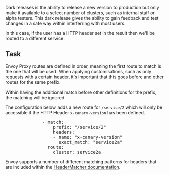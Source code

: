 Dark releases is the ability to release a new version to production but only make it available to a select number of clusters, such as internal staff or alpha testers. This dark release gives the ability to gain feedback and test changes in a safe way within interferring with most users.

In this case, if the user has a HTTP header set in the result then we'll be routed to a different service.

## Task

Envoy Proxy routes are defined in order, meaning the first route to match is the one that will be used. When applying customisations, such as only requests with a certain header, it's important that this goes before and other routes for the same prefix.

Within having the additional match before other definitions for the prefix, the matching will be ignored.

The configuration below adds a new route for `/service/2` which will only be accessible if the HTTP Header `x-canary-version` has been defined.

<pre class="file" data-filename="envoy.yaml" data-target="insert" data-marker="#TODO Service2">
              - match:
                  prefix: "/service/2"
                  headers:
                  - name: "x-canary-version"
                    exact_match: "service2a"
                route:
                  cluster: service2a
</pre>

Envoy supports a number of different matching patterns for headers that are included within the [HeaderMatcher documentation](https://www.envoyproxy.io/docs/envoy/latest/api-v2/api/v2/route/route.proto.html?highlight=strip%20headers#route-headermatcher).